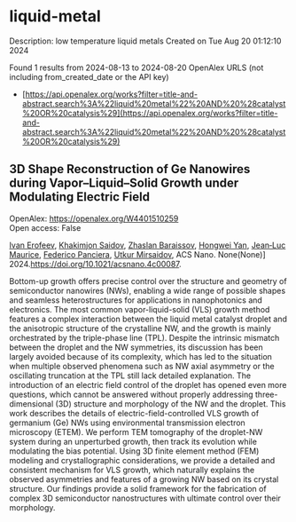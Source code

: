 # liquid-metal
Description: low temperature liquid metals
Created on Tue Aug 20 01:12:10 2024

Found 1 results from 2024-08-13 to 2024-08-20
OpenAlex URLS (not including from_created_date or the API key)
- [https://api.openalex.org/works?filter=title-and-abstract.search%3A%22liquid%20metal%22%20AND%20%28catalyst%20OR%20catalysis%29](https://api.openalex.org/works?filter=title-and-abstract.search%3A%22liquid%20metal%22%20AND%20%28catalyst%20OR%20catalysis%29)

## 3D Shape Reconstruction of Ge Nanowires during Vapor–Liquid–Solid Growth under Modulating Electric Field   

OpenAlex: https://openalex.org/W4401510259    
Open access: False
    
[Ivan Erofeev](https://openalex.org/A5057093790), [Khakimjon Saidov](https://openalex.org/A5001030397), [Zhaslan Baraissov](https://openalex.org/A5033052182), [Hongwei Yan](https://openalex.org/A5026257020), [Jean‐Luc Maurice](https://openalex.org/A5068756202), [Federico Panciera](https://openalex.org/A5000082795), [Utkur Mirsaidov](https://openalex.org/A5049252763), ACS Nano. None(None)] 2024.https://doi.org/10.1021/acsnano.4c00087.
    
Bottom-up growth offers precise control over the structure and geometry of semiconductor nanowires (NWs), enabling a wide range of possible shapes and seamless heterostructures for applications in nanophotonics and electronics. The most common vapor-liquid-solid (VLS) growth method features a complex interaction between the liquid metal catalyst droplet and the anisotropic structure of the crystalline NW, and the growth is mainly orchestrated by the triple-phase line (TPL). Despite the intrinsic mismatch between the droplet and the NW symmetries, its discussion has been largely avoided because of its complexity, which has led to the situation when multiple observed phenomena such as NW axial asymmetry or the oscillating truncation at the TPL still lack detailed explanation. The introduction of an electric field control of the droplet has opened even more questions, which cannot be answered without properly addressing three-dimensional (3D) structure and morphology of the NW and the droplet. This work describes the details of electric-field-controlled VLS growth of germanium (Ge) NWs using environmental transmission electron microscopy (ETEM). We perform TEM tomography of the droplet-NW system during an unperturbed growth, then track its evolution while modulating the bias potential. Using 3D finite element method (FEM) modeling and crystallographic considerations, we provide a detailed and consistent mechanism for VLS growth, which naturally explains the observed asymmetries and features of a growing NW based on its crystal structure. Our findings provide a solid framework for the fabrication of complex 3D semiconductor nanostructures with ultimate control over their morphology.    

    

